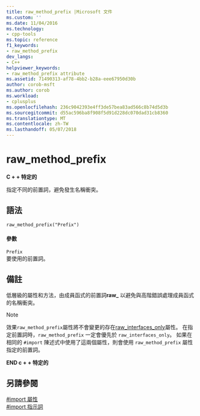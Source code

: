 ```yaml
---
title: raw_method_prefix |Microsoft 文件
ms.custom: ''
ms.date: 11/04/2016
ms.technology:
- cpp-tools
ms.topic: reference
f1_keywords:
- raw_method_prefix
dev_langs:
- C++
helpviewer_keywords:
- raw_method_prefix attribute
ms.assetid: 71490313-af78-4bb2-b28a-eee67950d30b
author: corob-msft
ms.author: corob
ms.workload:
- cplusplus
ms.openlocfilehash: 236c9042393e4ff3de57bea83ad566c8b74d5d3b
ms.sourcegitcommit: d55ac596ba8f908f5d91d228dc070dad31cb8360
ms.translationtype: MT
ms.contentlocale: zh-TW
ms.lasthandoff: 05/07/2018
---
```

# <a name="rawmethodprefix"></a>raw_method_prefix
**C + + 特定的**  
  
 指定不同的前置詞，避免發生名稱衝突。  
  
## <a name="syntax"></a>語法  
  
```  
raw_method_prefix("Prefix")  
```  
  
#### <a name="parameters"></a>參數  
 `Prefix`  
 要使用的前置詞。  
  
## <a name="remarks"></a>備註  
 低層級的屬性和方法，由成員函式的前置詞**raw_** 以避免與高階錯誤處理成員函式的名稱衝突。  
  
> [!NOTE]
>  效果`raw_method_prefix`屬性將不會變更的存在[raw_interfaces_only](#_predir_raw_interfaces_only)屬性。 在指定前置詞時，`raw_method_prefix` 一定會優先於 `raw_interfaces_only`。 如果在相同的 `#import` 陳述式中使用了這兩個屬性，則會使用 `raw_method_prefix` 屬性指定的前置詞。  
  
 **END c + + 特定的**  
  
## <a name="see-also"></a>另請參閱  
 [#import 屬性](../preprocessor/hash-import-attributes-cpp.md)   
 [#import 指示詞](../preprocessor/hash-import-directive-cpp.md)